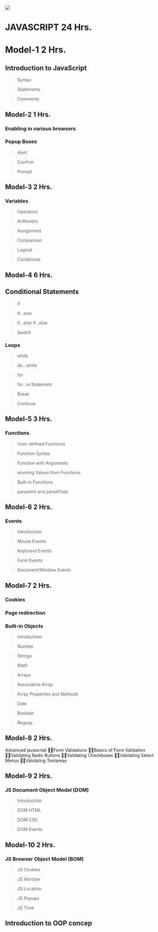 <img src="https://www.techunitbook.com/view/image/techunitbook-logo.jpg">

# JAVASCRIPT 24 Hrs.
# Model-1 2 Hrs.
## Introduction to JavaScript
> Syntax 

> Statements 
 
> Comments

## Model-2 1 Hrs.

### Enabling in various browsers 
### Popup Boxes
>Alert 

>Confirm 

>Prompt

## Model-3 2 Hrs.
### Variables 
>Operators

>Arithmetic 

>Assignment 

>Comparison 

>Logical 

>Conditional
>
## Model-4 6 Hrs.

## Conditional Statements

>if
 
>if...else 

>if...else if...else 

> Switch
> 
### Loops

> while 

>do...while 

>for 

>for...in Statement 

>Break 

>Continue

## Model-5 3 Hrs.
### Functions

> User-defined Functions 

> Function Syntax 

> Function with Arguments 

> eturning Values from Functions 

> Built-in Functions 

> paraseInt and parseFloat

## Model-6 2 Hrs.

### Events

>Introduction 

>Mouse Events 

>Keyboard Events 

>Form Events 

>Document/Window Events

## Model-7 2 Hrs.

### Cookies 

### Page redirection 

### Built-in Objects

>Introduction 

>Number 
 
>Strings 

>Math 

>Arrays 

>Associative Array 

>Array Properties and Methods 

>Date 

>Boolean 

>Regexp

## Model-8 2 Hrs.
Advanced javascript
 Form Validations 
 Basics of Form Validation 
 Validating Radio Buttons 
 Validating Checkboxes 
 Validating Select Menus 
 Validating Textareas
## Model-9 2 Hrs.

### JS Document Object Model (DOM)

>Introduction

>DOM HTML

>DOM CSS

>DOM Events

## Model-10 2 Hrs.
### JS Browser Object Model (BOM)
> JS Cookies

>JS Window

>JS Location

>JS Popups

>JS Time
## Introduction to OOP concep
